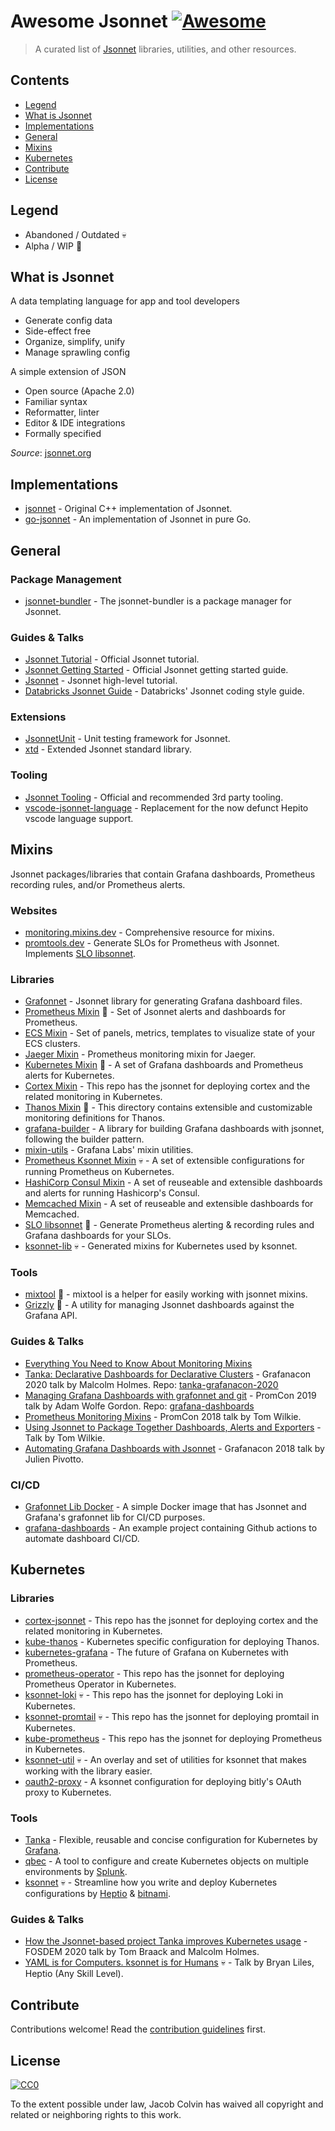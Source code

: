 # Awesome Jsonnet [![Awesome](https://awesome.re/badge.svg)](https://awesome.re)

> A curated list of [Jsonnet](https://jsonnet.org/) libraries, utilities, and other resources.

## Contents

- [Legend](#legend)
- [What is Jsonnet](#what-is-jsonnet)
- [Implementations](#implementations)
- [General](#general)
- [Mixins](#mixins)
- [Kubernetes](#kubernetes)
- [Contribute](#contribute)
- [License](#license)

## Legend

- Abandoned / Outdated :skull:
- Alpha / WIP :construction:

## What is Jsonnet

A data templating language for app and tool developers

- Generate config data
- Side-effect free
- Organize, simplify, unify
- Manage sprawling config

A simple extension of JSON

- Open source (Apache 2.0)
- Familiar syntax
- Reformatter, linter
- Editor & IDE integrations
- Formally specified

_Source_: [jsonnet.org](https://jsonnet.org/)

## Implementations

- [jsonnet](https://github.com/google/jsonnet) - Original C++ implementation of Jsonnet.
- [go-jsonnet](https://github.com/google/go-jsonnet) - An implementation of Jsonnet in pure Go.

## General

### Package Management

- [jsonnet-bundler](https://github.com/jsonnet-bundler/jsonnet-bundler) - The jsonnet-bundler is a package manager for Jsonnet.

### Guides & Talks

- [Jsonnet Tutorial](https://jsonnet.org/learning/tutorial.html) - Official Jsonnet tutorial.
- [Jsonnet Getting Started](https://jsonnet.org/learning/getting_started.html) - Official Jsonnet getting started guide.
- [Jsonnet](https://youtu.be/i5PVp92tAmE) - Jsonnet high-level tutorial.
- [Databricks Jsonnet Guide](https://github.com/databricks/jsonnet-style-guide) - Databricks' Jsonnet coding style guide.

### Extensions

- [JsonnetUnit](https://github.com/yugui/jsonnetunit) - Unit testing framework for Jsonnet.
- [xtd](https://jsonnet-libs.github.io/xtd/) - Extended Jsonnet standard library.

### Tooling

- [Jsonnet Tooling](https://jsonnet.org/learning/tools.html) - Official and recommended 3rd party tooling.
- [vscode-jsonnet-language](https://github.com/liamdawson/vscode-jsonnet-language) - Replacement for the now defunct Hepito vscode language support.

## Mixins

Jsonnet packages/libraries that contain Grafana dashboards, Prometheus recording rules, and/or Prometheus alerts.

### Websites

- [monitoring.mixins.dev](https://monitoring.mixins.dev/) - Comprehensive resource for mixins.
- [promtools.dev](https://promtools.dev) - Generate SLOs for Prometheus with Jsonnet. Implements [SLO libsonnet](https://github.com/metalmatze/slo-libsonnet).

### Libraries

- [Grafonnet](https://grafana.github.io/grafonnet-lib/) - Jsonnet library for generating Grafana dashboard files.
- [Prometheus Mixin](https://github.com/prometheus/prometheus/tree/master/documentation/prometheus-mixin) :construction: - Set of Jsonnet alerts and dashboards for Prometheus.
- [ECS Mixin](https://github.com/Voronenko/sa_grafonnet_lib) - Set of panels, metrics, templates to visualize state of your ECS clusters.
- [Jaeger Mixin](https://github.com/jaegertracing/jaeger/tree/master/monitoring/jaeger-mixin) - Prometheus monitoring mixin for Jaeger.
- [Kubernetes Mixin](https://github.com/kubernetes-monitoring/kubernetes-mixin) :construction: - A set of Grafana dashboards and Prometheus alerts for Kubernetes.
- [Cortex Mixin](https://github.com/grafana/cortex-jsonnet) - This repo has the jsonnet for deploying cortex and the related monitoring in Kubernetes.
- [Thanos Mixin](https://github.com/thanos-io/thanos/tree/master/mixin) :construction: - This directory contains extensible and customizable monitoring definitions for Thanos.
- [grafana-builder](https://github.com/grafana/jsonnet-libs/tree/master/grafana-builder) - A library for building Grafana dashboards with jsonnet, following the builder pattern.
- [mixin-utils](https://github.com/grafana/jsonnet-libs/tree/master/mixin-utils) - Grafana Labs' mixin utilities.
- [Prometheus Ksonnet Mixin](https://github.com/grafana/jsonnet-libs/tree/master/prometheus-ksonnet) :skull: - A set of extensible configurations for running Prometheus on Kubernetes.
- [HashiCorp Consul Mixin](https://github.com/grafana/jsonnet-libs/tree/master/consul-mixin) - A set of reuseable and extensible dashboards and alerts for running Hashicorp's Consul.
- [Memcached Mixin](https://github.com/grafana/jsonnet-libs/blob/master/memcached-mixin) - A set of reuseable and extensible dashboards for Memcached.
- [SLO libsonnet](https://github.com/metalmatze/slo-libsonnet) :construction: - Generate Prometheus alerting & recording rules and Grafana dashboards for your SLOs.
- [ksonnet-lib](https://github.com/ksonnet/ksonnet-lib) :skull: - Generated mixins for Kubernetes used by ksonnet.

### Tools

- [mixtool](https://github.com/monitoring-mixins/mixtool) :construction: - mixtool is a helper for easily working with jsonnet mixins.
- [Grizzly](https://github.com/malcolmholmes/grizzly) :construction: - A utility for managing Jsonnet dashboards against the Grafana API.

### Guides & Talks

- [Everything You Need to Know About Monitoring Mixins](https://grafana.com/blog/2018/09/13/everything-you-need-to-know-about-monitoring-mixins/)
- [Tanka: Declarative Dashboards for Declarative Clusters](https://grafana.com/go/grafanaconline/tanka-declarative-dashboards-for-declarative-clusters/) - Grafanacon 2020 talk by Malcolm Holmes. Repo: [tanka-grafanacon-2020](https://github.com/malcolmholmes/tanka-grafanacon-2020)
- [Managing Grafana Dashboards with grafonnet and git](https://youtu.be/kV3Ua6guynI) - PromCon 2019 talk by Adam Wolfe Gordon. Repo: [grafana-dashboards](https://github.com/adamwg/grafana-dashboards)
- [Prometheus Monitoring Mixins](https://youtu.be/GDdnL5R_l-Y) - PromCon 2018 talk by Tom Wilkie.
- [Using Jsonnet to Package Together Dashboards, Alerts and Exporters](https://www.youtube.com/watch?v=b7-DtFfsL6E) - Talk by Tom Wilkie.
- [Automating Grafana Dashboards with Jsonnet](https://youtu.be/zmsZq9Pfp1g) - Grafanacon 2018 talk by Julien Pivotto.

### CI/CD

- [Grafonnet Lib Docker](https://github.com/AndrewFarley/grafonnet-lib-dockerhub) - A simple Docker image that has Jsonnet and Grafana's grafonnet lib for CI/CD purposes.
- [grafana-dashboards](https://github.com/adamwg/grafana-dashboards) - An example project containing Github actions to automate dashboard CI/CD.

## Kubernetes

### Libraries

- [cortex-jsonnet](https://github.com/grafana/cortex-jsonnet) - This repo has the jsonnet for deploying cortex and the related monitoring in Kubernetes.
- [kube-thanos](https://github.com/thanos-io/kube-thanos) - Kubernetes specific configuration for deploying Thanos.
- [kubernetes-grafana](https://github.com/brancz/kubernetes-grafana) - The future of Grafana on Kubernetes with Prometheus.
- [prometheus-operator](https://github.com/coreos/prometheus-operator/tree/master/jsonnet/prometheus-operator) - This repo has the jsonnet for deploying Prometheus Operator in Kubernetes.
- [ksonnet-loki](https://github.com/grafana/loki/tree/master/production/ksonnet/loki) :skull: - This repo has the jsonnet for deploying Loki in Kubernetes.
- [ksonnet-promtail](https://github.com/grafana/loki/tree/master/production/ksonnet/promtail) :skull: - This repo has the jsonnet for deploying promtail in Kubernetes.
- [kube-prometheus](https://github.com/coreos/kube-prometheus/tree/master/jsonnet/kube-prometheus) - This repo has the jsonnet for deploying Prometheus in Kubernetes.
- [ksonnet-util](https://github.com/grafana/jsonnet-libs/blob/master/ksonnet-util) :skull: - An overlay and set of utilities for ksonnet that makes working with the library easier.
- [oauth2-proxy](https://github.com/grafana/jsonnet-libs/blob/master/oauth2-proxy) - A ksonnet configuration for deploying bitly's OAuth proxy to Kubernetes.

### Tools

- [Tanka](https://tanka.dev/) - Flexible, reusable and concise configuration for Kubernetes by [Grafana](https://grafana.com/).
- [qbec](https://qbec.io/) - A tool to configure and create Kubernetes objects on multiple environments by [Splunk](https://www.splunk.com/).
- [ksonnet](https://ksonnet.io) :skull: - Streamline how you write and deploy Kubernetes configurations by [Heptio](https://heptio.com) & [bitnami](https://bitnami.com).

### Guides & Talks

- [How the Jsonnet-based project Tanka improves Kubernetes usage](https://grafana.com/blog/2020/03/11/how-the-jsonnet-based-project-tanka-improves-kubernetes-usage/) - FOSDEM 2020 talk by Tom Braack and Malcolm Holmes.
- [YAML is for Computers. ksonnet is for Humans](https://www.youtube.com/watch?v=FjdS21McgpE) :skull: - Talk by Bryan Liles, Heptio (Any Skill Level).

## Contribute

Contributions welcome! Read the [contribution guidelines](contributing.md) first.

## License

[![CC0](https://mirrors.creativecommons.org/presskit/buttons/88x31/svg/cc-zero.svg)](https://creativecommons.org/publicdomain/zero/1.0)

To the extent possible under law, Jacob Colvin has waived all copyright and related or neighboring rights to this work.
